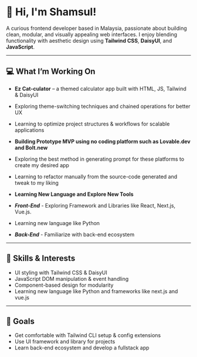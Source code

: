 # 👋 Hi, I'm Shamsul!

A curious frontend developer based in Malaysia, passionate about building clean, modular, and visually appealing web interfaces. I enjoy blending functionality with aesthetic design using **Tailwind CSS**, **DaisyUI**, and **JavaScript**.

---

## 💻 What I’m Working On

-  **Ez Cat-culator** – a themed calculator app built with HTML, JS, Tailwind & DaisyUI
-  Exploring theme-switching techniques and chained operations for better UX
-  Learning to optimize project structures & workflows for scalable applications

- **Building Prototype MVP using no coding platform such as Lovable.dev and Bolt.new** 
- Exploring the best method in generating prompt for these platforms to create my desired app
- Learning to refactor manually from the source-code generated and tweak to my liking

- **Learning New Language and Explore New Tools**
- ***Front-End*** - Exploring Framework and Libraries like React, Next.js, Vue.js.
- Learning new language like Python
- ***Back-End*** - Familiarize with back-end ecosystem
---

## 🚀 Skills & Interests

- UI styling with Tailwind CSS & DaisyUI
- JavaScript DOM manipulation & event handling
- Component-based design for modularity
- Learning new language like Python and frameworks like next.js and vue.js

---

## 🌱 Goals

- Get comfortable with Tailwind CLI setup & config extensions
- Use UI framework and library for projects
- Learn back-end ecosystem and develop a fullstack app



<!--
**shamsul3226/shamsul3226** is a ✨ _special_ ✨ repository because its `README.md` (this file) appears on your GitHub profile.

Here are some ideas to get you started:

- 🔭 I’m currently working on ...
- 🌱 I’m currently learning ...
- 👯 I’m looking to collaborate on ...
- 🤔 I’m looking for help with ...
- 💬 Ask me about ...
- 📫 How to reach me: ...
- 😄 Pronouns: ...
- ⚡ Fun fact: ...
-->
